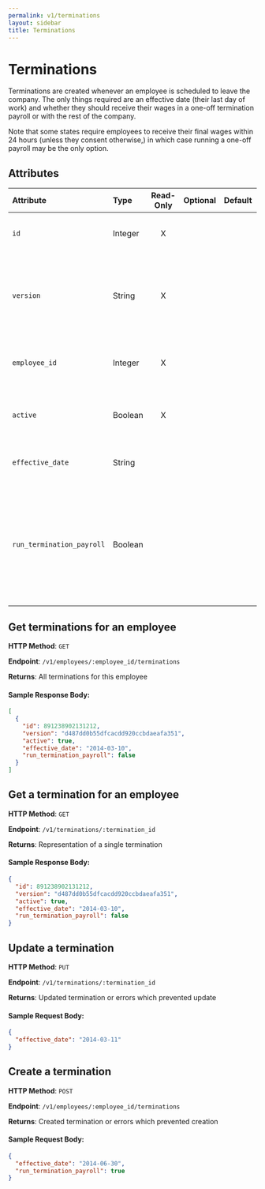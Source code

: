 ```yaml
---
permalink: v1/terminations
layout: sidebar
title: Terminations
---
```


# Terminations

Terminations are created whenever an employee is scheduled to leave the company. The only things required are an effective date (their last day of work) and whether they should receive their wages in a one-off termination payroll or with the rest of the company.

Note that some states require employees to receive their final wages within 24 hours (unless they consent otherwise,) in which case running a one-off payroll may be the only option.

## Attributes

| Attribute                     | Type              | Read-Only | Optional | Default | Description
| :----------                   |:-------------     |:---------:|:--------:|:--------|:-------------
| `id`                          | Integer           |     X     |          |         | the unique identifier of this termination
| `version`                     | String            |     X     |          |         | version of this object. See <a href="/v1/considerations/versioning/">the versioning documentation</a> for a more in depth explaination of versions
| `employee_id`                 | Integer           |     X     |          |         | id of the employee to which this information is attached
| `active`                      | Boolean           |     X     |          |         | whether the employee's termination has gone into effect.
| `effective_date`              | String            |           |          |         | the employee's last day of work
| `run_termination_payroll`     | Boolean           |           |          |         | if true, employee will recieve their last, prorated wages via an offcycle payroll. If false, they will recieve their final wages with the rest of the company


## Get terminations for an employee

**HTTP Method**: `GET`

**Endpoint**: `/v1/employees/:employee_id/terminations`

**Returns**: All terminations for this employee

#### Sample Response Body:

```json
[
  {
    "id": 891238902131212,
    "version": "d487dd0b55dfcacdd920ccbdaeafa351",
    "active": true,
    "effective_date": "2014-03-10",
    "run_termination_payroll": false
  }
]
```

## Get a termination for an employee

**HTTP Method**: `GET`

**Endpoint**: `/v1/terminations/:termination_id`

**Returns**: Representation of a single termination

#### Sample Response Body:

```json
{
  "id": 891238902131212,
  "version": "d487dd0b55dfcacdd920ccbdaeafa351",
  "active": true,
  "effective_date": "2014-03-10",
  "run_termination_payroll": false
}
```

## Update a termination

**HTTP Method**: `PUT`

**Endpoint**: `/v1/terminations/:termination_id`

**Returns**: Updated termination or errors which prevented update

#### Sample Request Body:

```json
{
  "effective_date": "2014-03-11"
}
```

## Create a termination

**HTTP Method**: `POST`

**Endpoint**: `/v1/employees/:employee_id/terminations`

**Returns**: Created termination or errors which prevented creation

#### Sample Request Body:

```json
{
  "effective_date": "2014-06-30",
  "run_termination_payroll": true
}
```
